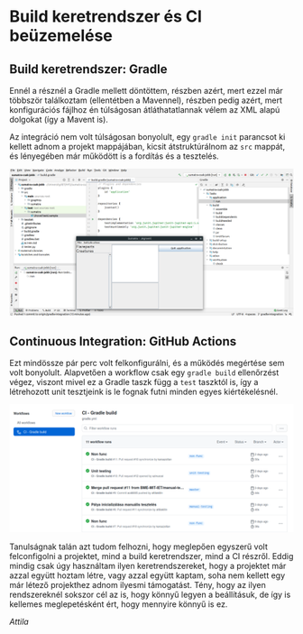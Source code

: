 # Build keretrendszer és CI beüzemelése

## Build keretrendszer: Gradle

Ennél a résznél a Gradle mellett döntöttem, részben azért, mert ezzel már többször találkoztam (ellentétben a Mavennel), részben pedig azért, mert konfigurációs fájlhoz én túlságosan átláthatatlannak vélem az XML alapú dolgokat (így a Mavent is).

Az integráció nem volt túlságosan bonyolult, egy `gradle init` parancsot ki kellett adnom a projekt mappájában, kicsit átstruktúrálnom az `src` mappát, és lényegében már működött is a fordítás és a tesztelés.

![](images/01-build.png)

## Continuous Integration: GitHub Actions

Ezt mindössze pár perc volt felkonfigurálni, és a működés megértése sem volt bonyolult. Alapvetően a workflow csak egy `gradle build` ellenőrzést végez, viszont mivel ez a Gradle taszk függ a `test` taszktól is, így a létrehozott unit tesztjeink is le fognak futni minden egyes kiértékelésnél.

![](images/01-ci.png)

Tanulságnak talán azt tudom felhozni, hogy meglepően egyszerű volt felconfigolni a projektet, mind a build keretrendszer, mind a CI részről. Eddig mindig csak úgy használtam ilyen keretrendszereket, hogy a projektet már azzal együtt hoztam létre, vagy azzal együtt kaptam, soha nem kellett egy már létező projekthez adnom ilyesmi támogatást.
Tény, hogy az ilyen rendszereknél sokszor cél az is, hogy könnyű legyen a beállításuk, de így is kellemes meglepetésként ért, hogy mennyire könnyű is ez.

*Attila*
